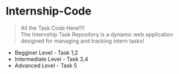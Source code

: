 # Internship-Code

> All the Task Code Here!!!! <BR/>
> The Internship Task Repository is a dynamic web application designed for managing and tracking intern tasks!
- Begginer Level - Task 1,2
- Intermediate Level - Task 3,4
- Advanced Level - Task 5
